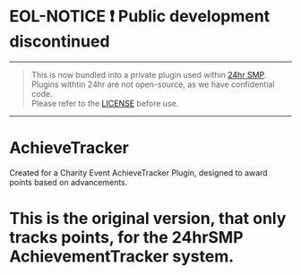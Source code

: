 # EOL-NOTICE ❗ Public development discontinued
---

> This is now bundled into a private plugin used within [24hr SMP](https://github.com/24hrSMP). Plugins withtin 24hr are not open-source, as we have confidential code.
<br>Please refer to the [LICENSE](/LICENSE) before use.

---

# AchieveTracker
Created for a Charity Event
AchieveTracker Plugin, designed to award points based on advancements.

# This is the original version, that only tracks points, for the 24hrSMP AchievementTracker system.
